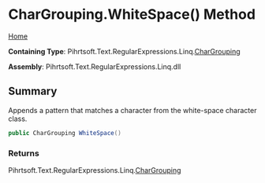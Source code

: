 # CharGrouping\.WhiteSpace\(\) Method

[Home](../../../../../../README.md)

**Containing Type**: Pihrtsoft\.Text\.RegularExpressions\.Linq\.[CharGrouping](../README.md)

**Assembly**: Pihrtsoft\.Text\.RegularExpressions\.Linq\.dll

## Summary

Appends a pattern that matches a character from the white\-space character class\.

```csharp
public CharGrouping WhiteSpace()
```

### Returns

Pihrtsoft\.Text\.RegularExpressions\.Linq\.[CharGrouping](../README.md)

